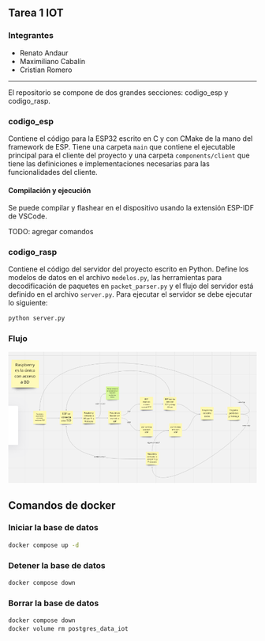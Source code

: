 ## Tarea 1 IOT

### Integrantes

- Renato Andaur
- Maximiliano Cabalín
- Cristian Romero

---

El repositorio se compone de dos grandes secciones: codigo_esp y codigo_rasp.

### codigo_esp
Contiene el código para la ESP32 escrito en C y con CMake de la mano del framework de ESP. Tiene una carpeta `main` que contiene el ejecutable principal para el cliente del proyecto y una carpeta `components/client` que tiene las definiciones e implementaciones necesarias para las funcionalidades del cliente.

#### Compilación y ejecución
Se puede compilar y flashear en el dispositivo usando la extensión ESP-IDF de VSCode.

TODO: agregar comandos

### codigo_rasp
Contiene el código del servidor del proyecto escrito en Python. Define los modelos de datos en el archivo `modelos.py`, las herramientas para decodificación de paquetes en `packet_parser.py` y el flujo del servidor está definido en el archivo `server.py`. Para ejecutar el servidor se debe ejecutar lo siguiente:
```bash
python server.py
```

### Flujo

![Flujo de operación](/images/flujoiot.png)



## Comandos de docker


### Iniciar la base de datos

```bash
docker compose up -d
```

### Detener la base de datos

```bash
docker compose down
```

### Borrar la base de datos

```bash
docker compose down 
docker volume rm postgres_data_iot
```